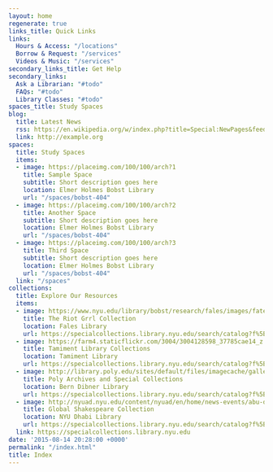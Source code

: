 ```yaml
---
layout: home
regenerate: true
links_title: Quick Links
links:
  Hours & Access: "/locations"
  Borrow & Request: "/services"
  Videos & Music: "/services"
secondary_links_title: Get Help
secondary_links:
  Ask a Librarian: "#todo"
  FAQs: "#todo"
  Library Classes: "#todo"
spaces_title: Study Spaces
blog:
  title: Latest News
  rss: https://en.wikipedia.org/w/index.php?title=Special:NewPages&feed=rss
  link: http://example.org
spaces:
  title: Study Spaces
  items:
  - image: https://placeimg.com/100/100/arch?1
    title: Sample Space
    subtitle: Short description goes here
    location: Elmer Holmes Bobst Library
    url: "/spaces/bobst-404"
  - image: https://placeimg.com/100/100/arch?2
    title: Another Space
    subtitle: Short description goes here
    location: Elmer Holmes Bobst Library
    url: "/spaces/bobst-404"
  - image: https://placeimg.com/100/100/arch?3
    title: Third Space
    subtitle: Short description goes here
    location: Elmer Holmes Bobst Library
    url: "/spaces/bobst-404"
  link: "/spaces"
collections:
  title: Explore Our Resources
  items:
  - image: https://www.nyu.edu/library/bobst/research/fales/images/fateman_b1_f39_001.jpg
    title: The Riot Grrl Collection
    location: Fales Library
    url: https://specialcollections.library.nyu.edu/search/catalog?f%5Brepository_sim%5D%5B%5D=tamwag
  - image: https://farm4.staticflickr.com/3004/3004128598_37785cae14_z.jpg
    title: Tamiment Library Collections
    location: Tamiment Library
    url: https://specialcollections.library.nyu.edu/search/catalog?f%5Brepository_sim%5D%5B%5D=tamwag
  - image: http://library.poly.edu/sites/default/files/imagecache/gallery_full/gallery/completedbldg.jpg
    title: Poly Archives and Special Collections
    location: Bern Dibner Library
    url: https://specialcollections.library.nyu.edu/search/catalog?f%5Brepository_sim%5D%5B%5D=poly
  - image: http://nyuad.nyu.edu/content/nyuad/en/home/news-events/abu-dhabi-events/2015/04/shakespeare-as-global-cultural-heritage/_jcr_content/event/image.3.jpg/1428339900737.jpg
    title: Global Shakespeare Collection
    location: NYU Dhabi Library
    url: https://specialcollections.library.nyu.edu/search/catalog?f%5Brepository_sim%5D%5B%5D=rism
  link: https://specialcollections.library.nyu.edu
date: '2015-08-14 20:28:00 +0000'
permalink: "/index.html"
title: Index
---
```


